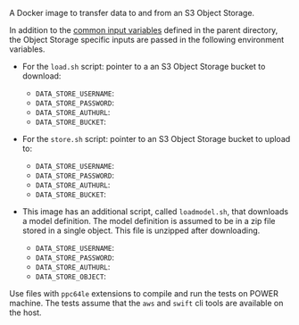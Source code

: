 A Docker image to transfer data to and from an S3 Object Storage.

In addition to the [common input variables](../README.md) defined in the parent directory, the Object Storage specific inputs are passed in the following environment variables.

- For the `load.sh` script: pointer to a an S3 Object Storage bucket to download:
  - `DATA_STORE_USERNAME`:
  - `DATA_STORE_PASSWORD`:
  - `DATA_STORE_AUTHURL`:
  - `DATA_STORE_BUCKET`:

- For the `store.sh` script: pointer to an S3 Object Storage bucket to upload to:
  - `DATA_STORE_USERNAME`:
  - `DATA_STORE_PASSWORD`:
  - `DATA_STORE_AUTHURL`:
  - `DATA_STORE_BUCKET`:

- This image has an additional script, called `loadmodel.sh`, that downloads a model definition. The model definition is assumed to be in a zip file stored in a single object. This file is unzipped after downloading.
  - `DATA_STORE_USERNAME`:
  - `DATA_STORE_PASSWORD`:
  - `DATA_STORE_AUTHURL`:
  - `DATA_STORE_OBJECT`:

Use files with `ppc64le` extensions to compile and run the tests on POWER machine. The tests assume that the `aws` and `swift` cli tools are available on the host.

